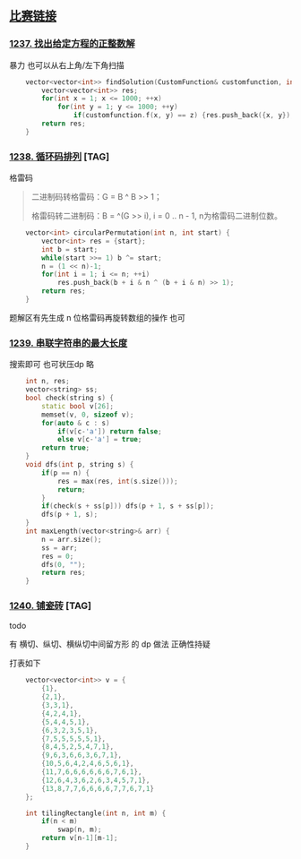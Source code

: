 ## [比赛链接](https://leetcode-cn.com/contest/weekly-contest-160/)


### [1237. 找出给定方程的正整数解](https://leetcode-cn.com/problems/find-positive-integer-solution-for-a-given-equation/) 

暴力 也可以从右上角/左下角扫描

```c++
    vector<vector<int>> findSolution(CustomFunction& customfunction, int z) {
        vector<vector<int>> res;
        for(int x = 1; x <= 1000; ++x)
            for(int y = 1; y <= 1000; ++y)
                if(customfunction.f(x, y) == z) {res.push_back({x, y}); break;}
        return res;
    }
```


### [1238. 循环码排列](https://leetcode-cn.com/problems/circular-permutation-in-binary-representation/) [TAG]

格雷码

>
> 二进制码转格雷码：G = B ^ B >> 1；
>
> 格雷码转二进制码：B = ^(G >> i), i = 0 .. n - 1, n为格雷码二进制位数。
>

```c++
    vector<int> circularPermutation(int n, int start) {
        vector<int> res = {start};
        int b = start;
        while(start >>= 1) b ^= start;
        n = (1 << n)-1;
        for(int i = 1; i <= n; ++i)
            res.push_back(b + i & n ^ (b + i & n) >> 1);
        return res;
    }
```

题解区有先生成 n 位格雷码再旋转数组的操作 也可

### [1239. 串联字符串的最大长度](https://leetcode-cn.com/problems/maximum-length-of-a-concatenated-string-with-unique-characters/)

搜索即可 也可状压dp 略

```c++
    int n, res;
    vector<string> ss;
    bool check(string s) {
        static bool v[26];
        memset(v, 0, sizeof v);
        for(auto & c : s)
            if(v[c-'a']) return false;
            else v[c-'a'] = true;
        return true;
    }
    void dfs(int p, string s) {
        if(p == n) {
            res = max(res, int(s.size()));
            return;
        }
        if(check(s + ss[p])) dfs(p + 1, s + ss[p]);
        dfs(p + 1, s);
    }
    int maxLength(vector<string>& arr) {
        n = arr.size();
        ss = arr;
        res = 0;
        dfs(0, "");
        return res;
    }
```

### [1240. 铺瓷砖](https://leetcode-cn.com/problems/tiling-a-rectangle-with-the-fewest-squares/) [TAG]

todo

有 横切、纵切、横纵切中间留方形 的 dp 做法 正确性持疑

打表如下

```c++
    vector<vector<int>> v = {
        {1},
        {2,1},
        {3,3,1},
        {4,2,4,1},
        {5,4,4,5,1},
        {6,3,2,3,5,1},
        {7,5,5,5,5,5,1},
        {8,4,5,2,5,4,7,1},
        {9,6,3,6,6,3,6,7,1},
        {10,5,6,4,2,4,6,5,6,1},
        {11,7,6,6,6,6,6,6,7,6,1},
        {12,6,4,3,6,2,6,3,4,5,7,1},
        {13,8,7,7,6,6,6,6,7,7,6,7,1}
    };

    int tilingRectangle(int n, int m) {
        if(n < m)
            swap(n, m);
        return v[n-1][m-1];
    }
```
